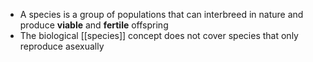 - A species is a group of populations that can interbreed in nature and produce **viable** and **fertile** offspring
- The biological [[species]] concept does not cover species that only reproduce asexually
